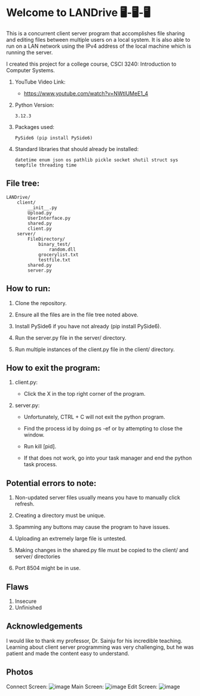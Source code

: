 # Welcome to LANDrive 🖥-🖥-🖥

This is a concurrent client server program that accomplishes file sharing and editing files between multiple users on a local system. It is also able to run on a LAN network using the IPv4 address of the local machine which is running the server. 

I created this project for a college course, CSCI 3240: Introduction to Computer Systems.

1. YouTube Video Link:
    - https://www.youtube.com/watch?v=NWtlUMeE1_4
        
2. Python Version:

   `3.12.3`

4. Packages used: 

   `PySide6 (pip install PySide6)`
  
6. Standard libraries that should already be installed:
  
    `datetime
    enum
    json
    os
    pathlib
    pickle
    socket
    shutil
    struct
    sys
    tempfile
    threading
    time`


## File tree:

    LANDrive/
        client/
            __init__.py
            Upload.py
            UserInterface.py
            shared.py
            client.py
        server/
            FileDirectory/
                binary_test/
                    random.dll
                grocerylist.txt
                testfile.txt
            shared.py
            server.py

## How to run:

1. Clone the repository.

2. Ensure all the files are in the file tree noted above.
    
3. Install PySide6 if you have not already (pip install PySide6).
    
4. Run the server.py file in the server/ directory. 
    
5. Run multiple instances of the client.py file in the client/ directory.


## How to exit the program: 
    
1. client.py: 
   - Click the X in the top right corner of the program.
    
2. server.py:
    * Unfortunately, CTRL + C will not exit the python program.
        
    * Find the process id by doing ps -ef or by attempting to close the window.
    * Run kill [pid]. 

    * If that does not work, go into your task manager and end the python task process.


## Potential errors to note:

1. Non-updated server files usually means you have to manually click refresh.
    
2. Creating a directory must be unique. 
    
3. Spamming any buttons may cause the program to have issues. 
    
4. Uploading an extremely large file is untested.

5. Making changes in the shared.py file must be copied to the client/ and server/ directories

6. Port 8504 might be in use.

## Flaws
1. Insecure
2. Unfinished

## Acknowledgements
I would like to thank my professor, Dr. Sainju for his incredible teaching. Learning about client server programming was very challenging, but he was patient and made the content easy to understand. 

## Photos
Connect Screen:
![image](https://github.com/elijahxz/LANDrive/assets/98658210/e808a1b1-9dd3-4338-b192-e8314b2f91d8)
Main Screen:
![image](https://github.com/elijahxz/LANDrive/assets/98658210/5064f7ba-19ac-4096-b63e-cb7af87b0372)
Edit Screen:
![image](https://github.com/elijahxz/LANDrive/assets/98658210/53ff63a5-4c38-4982-a216-7aafb9c402c6)


